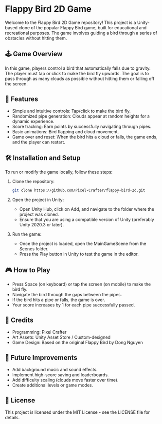 # Flappy Bird 2D Game

Welcome to the Flappy Bird 2D Game repository! This project is a Unity-based clone of the popular Flappy Bird game, built for educational and recreational purposes. The game involves guiding a bird through a series of obstacles without hitting them.

## 🕹️ Game Overview

In this game, players control a bird that automatically falls due to gravity. The player must tap or click to make the bird fly upwards. The goal is to pass through as many clouds as possible without hitting them or falling off the screen.

## 🚀 Features

- Simple and intuitive controls: Tap/click to make the bird fly.
- Randomized pipe generation: Clouds appear at random heights for a dynamic experience.
- Score tracking: Earn points by successfully navigating through pipes.
- Basic animations: Bird flapping and cloud movement.
- Game over and reset: When the bird hits a cloud or falls, the game ends, and the player can restart.


## 🛠️ Installation and Setup

To run or modify the game locally, follow these steps:

1. Clone the repository:
    
    ```bash
    git clone https://github.com/Pixel-Crafter/flappy-bird-2d.git    

3. Open the project in Unity:
    - Open Unity Hub, click on Add, and navigate to the folder where the project was cloned.
    - Ensure that you are using a compatible version of Unity (preferably Unity 2020.3 or later).

4. Run the game:
    - Once the project is loaded, open the MainGameScene from the Scenes folder.
    - Press the Play button in Unity to test the game in the editor.

## 🎮 How to Play

- Press Space (on keyboard) or tap the screen (on mobile) to make the bird fly.
- Navigate the bird through the gaps between the pipes.
- If the bird hits a pipe or falls, the game is over.
- Your score increases by 1 for each pipe successfully passed.

## 📝 Credits

- Programming: Pixel Crafter
- Art Assets: Unity Asset Store / Custom-designed
- Game Design: Based on the original Flappy Bird by Dong Nguyen

## 🔧 Future Improvements

- Add background music and sound effects.
- Implement high-score saving and leaderboards.
- Add difficulty scaling (clouds move faster over time).
- Create additional levels or game modes.

## 📄 License

This project is licensed under the MIT License - see the LICENSE file for details.
